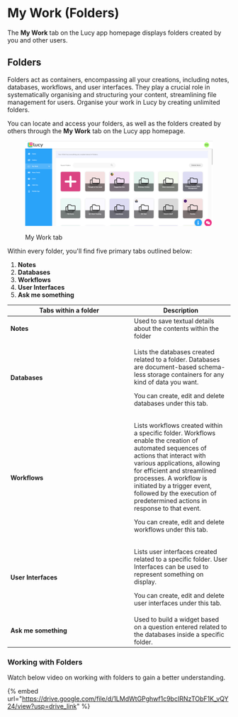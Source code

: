 # My Work (Folders)

The **My Work** tab on the Lucy app homepage displays folders created by you and other users.

## Folders

Folders act as containers, encompassing all your creations, including notes, databases, workflows, and user interfaces. They play a crucial role in systematically organising and structuring your content, streamlining file management for users. Organise your work in Lucy by creating unlimited folders.

You can locate and access your folders, as well as the folders created by others through the **My Work** tab on the Lucy app homepage.

<figure><img src="../.gitbook/assets/LC_Projects_S1.png" alt=""><figcaption><p>My Work tab</p></figcaption></figure>



Within every folder, you'll find five primary tabs outlined below:

1. **Notes**
2. **Databases**
3. **Workflows**
4. **User Interfaces**
5. **Ask me something**



<table><thead><tr><th width="265">Tabs within a folder</th><th>Description</th></tr></thead><tbody><tr><td><strong>Notes</strong></td><td>Used to save textual details about the contents within the folder</td></tr><tr><td><strong>Databases</strong></td><td><p>Lists the databases created related to a folder. Databases are document-based schema-less storage containers for any kind of data you want. </p><p></p><p>You can create, edit and delete databases under this tab.</p></td></tr><tr><td><strong>Workflows</strong></td><td><p>Lists workflows created within a specific folder. Workflows enable the creation of automated sequences of actions that interact with various applications, allowing for efficient and streamlined processes. A workflow is initiated by a trigger event, followed by the execution of predetermined actions in response to that event. </p><p></p><p>You can create, edit and delete workflows under this tab. </p></td></tr><tr><td><strong>User Interfaces</strong></td><td><p>Lists user interfaces created related to a specific folder. User Interfaces can be used to represent something on display. </p><p></p><p>You can create, edit and delete user interfaces under this tab.</p></td></tr><tr><td><strong>Ask me something</strong></td><td>Used to build a widget based on a question entered related to the databases inside a specific folder.</td></tr></tbody></table>

### Working with Folders

Watch below video on working with folders to gain a better understanding.

{% embed url="https://drive.google.com/file/d/1LMdWtGPghwf1c9bcIRNzTObF1K_vQY24/view?usp=drive_link" %}
